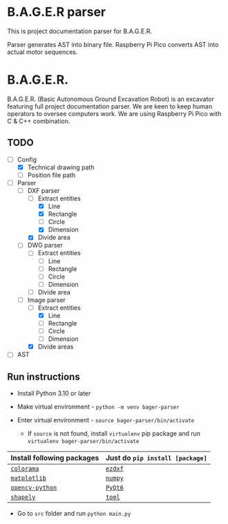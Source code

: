 # B.A.G.E.R parser
This is project documentation parser for B.A.G.E.R.

Parser generates AST into binary file. Raspberry Pi Pico converts AST into actual motor sequences.

# B.A.G.E.R.
B.A.G.E.R. (Basic Autonomous Ground Excavation Robot) is an excavator featuring full project documentation parser. We are keen to keep human operators to oversee computers work. We are using Raspberry Pi Pico with C & C++ combination.

## TODO
- [ ] Config
  - [x] Technical drawing path
  - [ ] Position file path

- [ ] Parser
  - [ ] DXF parser
    - [ ] Extract entities
      - [x] Line
      - [x] Rectangle
      - [ ] Circle
      - [x] Dimension
    
    - [x] Divide area

  - [ ] DWG parser
    - [ ] Extract entities
      - [ ] Line
      - [ ] Rectangle
      - [ ] Circle
      - [ ] Dimension

    - [ ] Divide area

  - [ ] Image parser
    - [ ] Extract entities
      - [x] Line
      - [ ] Rectangle
      - [ ] Circle
      - [ ] Dimension

    - [x] Divide areas

- [ ] AST

## Run instructions
- Install Python 3.10 or later
- Make virtual environment - `python -m venv bager-parser`
- Enter virtual environment - `source bager-parser/bin/activate`

  - If `source` is not found, install `virtualenv` pip package and run `virtualenv bager-parser/bin/activate`

| Install following packages                                 | Just do `pip install [package]`            |
| ---------------------------------------------------------- | ------------------------------------------ |
| [`colorama`](https://pypi.org/project/colorama/)           | [`ezdxf`](https://pypi.org/project/ezdxf/) |
| [`matplotlib`](https://pypi.org/project/matplotlib/)       | [`numpy`](https://pypi.org/project/numpy/) |
| [`opencv-python`](https://pypi.org/project/opencv-python/) | [`PyQt6`](https://pypi.org/project/PyQt6/) |
| [`shapely`](https://pypi.org/project/shapely/)             | [`toml`](https://pypi.org/project/toml/)   |

- Go to `src` folder and run `python main.py`
